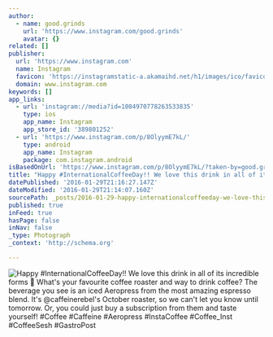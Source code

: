 ```yaml
---
author:
  - name: good.grinds
    url: 'https://www.instagram.com/good.grinds'
    avatar: {}
related: []
publisher:
  url: 'https://www.instagram.com'
  name: Instagram
  favicon: 'https://instagramstatic-a.akamaihd.net/h1/images/ico/favicon.ico/7cdab0872b15.ico'
  domain: www.instagram.com
keywords: []
app_links:
  - url: 'instagram://media?id=1084970778263533835'
    type: ios
    app_name: Instagram
    app_store_id: '389801252'
  - url: 'https://www.instagram.com/p/8OlyymE7kL/'
    type: android
    app_name: Instagram
    package: com.instagram.android
isBasedOnUrl: 'https://www.instagram.com/p/8OlyymE7kL/?taken-by=good.grinds'
title: "Happy #InternationalCoffeeDay!! We love this drink in all of its incredible forms \uD83D\uDE0D What's your favourite coffee roaster and way to drink coffee? The beverage you see is an iced Aeropress from the most amazing espresso blend. It's @caffeinerebel's October roaster, so we can't let you know until tomorrow. Or, you could just buy a subscription from them and taste yourself! #Coffee #Caffeine #Aeropress #InstaCoffee #Coffee_Inst #CoffeeSesh #GastroPost"
datePublished: '2016-01-29T21:16:27.147Z'
dateModified: '2016-01-29T21:14:07.160Z'
sourcePath: _posts/2016-01-29-happy-internationalcoffeeday-we-love-this-drink-in-all-of.md
published: true
inFeed: true
hasPage: false
inNav: false
_type: Photograph
_context: 'http://schema.org'

---
```

![Happy &num;InternationalCoffeeDay&excl;&excl; We love this drink in all of its incredible forms  What's your favourite coffee roaster and way to drink coffee&quest; The beverage you see is an iced Aeropress from the most amazing espresso blend&period; It's &commat;caffeinerebel's October roaster&comma; so we can't let you know until tomorrow&period; Or&comma; you could just buy a subscription from them and taste yourself&excl; &num;Coffee &num;Caffeine &num;Aeropress &num;InstaCoffee &num;Coffee&lowbar;Inst &num;CoffeeSesh &num;GastroPost](https://scontent.cdninstagram.com/t51.2885-15/s640x640/sh0.08/e35/11939439_413517345519810_2113217534_n.jpg)